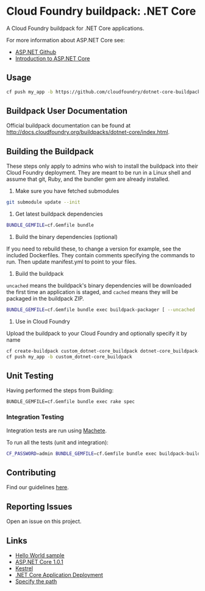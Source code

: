 # Cloud Foundry buildpack: .NET Core

A Cloud Foundry buildpack for .NET Core applications.

For more information about ASP.NET Core see:

* [ASP.NET Github](https://github.com/aspnet/home)
* [Introduction to ASP.NET Core](http://docs.asp.net/en/latest/conceptual-overview/aspnet.html)

## Usage

```bash
cf push my_app -b https://github.com/cloudfoundry/dotnet-core-buildpack.git
```

## Buildpack User Documentation

Official buildpack documentation can be found at <http://docs.cloudfoundry.org/buildpacks/dotnet-core/index.html>.

## Building the Buildpack

These steps only apply to admins who wish to install the buildpack into their Cloud Foundry deployment. They are meant to be run in a Linux shell and assume that git, Ruby, and the bundler gem are already installed.

1. Make sure you have fetched submodules

  ```bash
  git submodule update --init
  ```

1. Get latest buildpack dependencies

  ```bash
  BUNDLE_GEMFILE=cf.Gemfile bundle
  ```

1. Build the binary dependencies (optional)

  If you need to rebuild these, to change a version for example, see the included Dockerfiles. They contain comments specifying the commands to run. Then update manifest.yml to point to your files.

1. Build the buildpack

  `uncached` means the buildpack's binary dependencies will be downloaded the first time an application is staged, and `cached` means they will be packaged in the buildpack ZIP.

  ```bash
  BUNDLE_GEMFILE=cf.Gemfile bundle exec buildpack-packager [ --uncached | --cached ]
  ```

1. Use in Cloud Foundry

  Upload the buildpack to your Cloud Foundry and optionally specify it by name

  ```bash
  cf create-buildpack custom_dotnet-core_buildpack dotnet-core_buildpack-cached-custom.zip 1
  cf push my_app -b custom_dotnet-core_buildpack
  ```

## Unit Testing

Having performed the steps from Building:

```shell
BUNDLE_GEMFILE=cf.Gemfile bundle exec rake spec
```

### Integration Testing

Integration tests are run using [Machete](https://github.com/cloudfoundry/machete).

To run all the tests (unit and integration):

```bash
CF_PASSWORD=admin BUNDLE_GEMFILE=cf.Gemfile bundle exec buildpack-build --host=local.pcfdev.io
```

## Contributing

Find our guidelines [here](./CONTRIBUTING.md).

## Reporting Issues

Open an issue on this project.

## Links

* [Hello World sample](https://github.com/IBM-Bluemix/aspnet-core-helloworld)
* [ASP.NET Core 1.0.1](https://github.com/aspnet/Home/releases/tag/1.0.1)
* [Kestrel](https://github.com/aspnet/KestrelHttpServer)
* [.NET Core Application Deployment](https://docs.microsoft.com/en-us/dotnet/articles/core/deploying/index)
* [Specify the path](http://docs.cloudfoundry.org/devguide/deploy-apps/manifest.html#path)
